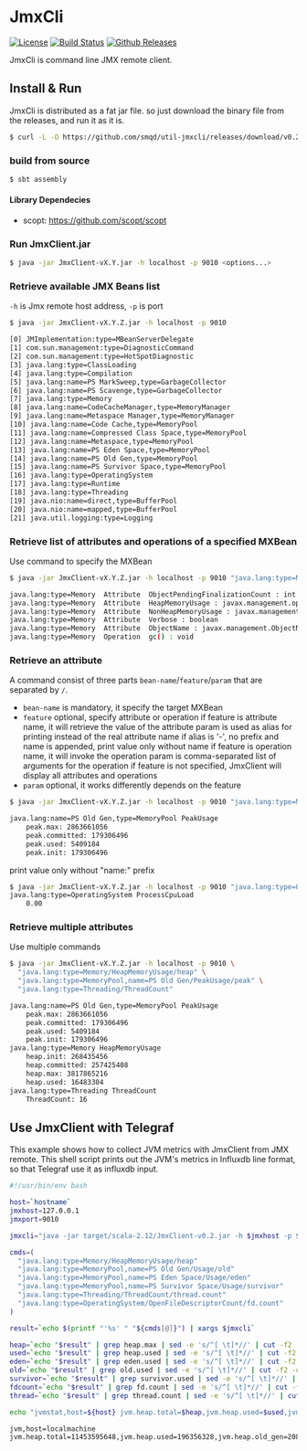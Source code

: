 # JmxCli

[![License](http://img.shields.io/:license-apache-blue.svg)](http://www.apache.org/licenses/LICENSE-2.0.html)
[![Build Status](https://travis-ci.org/smqd/util-jmxcli.svg?branch=master)](https://travis-ci.org/smqd/util-jmxcli)
[![Github Releases](https://img.shields.io/github/downloads/smqd/util-jmxcli/latest/total.svg)](https://github.com/smqd/util-jmxcli/releases/latest)

JmxCli is command line JMX remote client.

## Install & Run

JmxCli is distributed as a fat jar file. so just download the binary file from the releases, and run it as it is.

```bash
$ curl -L -O https://github.com/smqd/util-jmxcli/releases/download/v0.2/JmxClient-v0.2.jar
```

### build from source

```bash
$ sbt assembly
```

#### Library Dependecies

- scopt: https://github.com/scopt/scopt

### Run JmxClient.jar

```bash
$ java -jar JmxClient-vX.Y.jar -h localhost -p 9010 <options...>
```

### Retrieve available JMX Beans list

`-h` is Jmx remote host address, `-p` is port

```bash
$ java -jar JmxClient-vX.Y.Z.jar -h localhost -p 9010

[0] JMImplementation:type=MBeanServerDelegate
[1] com.sun.management:type=DiagnosticCommand
[2] com.sun.management:type=HotSpotDiagnostic
[3] java.lang:type=ClassLoading
[4] java.lang:type=Compilation
[5] java.lang:name=PS MarkSweep,type=GarbageCollector
[6] java.lang:name=PS Scavenge,type=GarbageCollector
[7] java.lang:type=Memory
[8] java.lang:name=CodeCacheManager,type=MemoryManager
[9] java.lang:name=Metaspace Manager,type=MemoryManager
[10] java.lang:name=Code Cache,type=MemoryPool
[11] java.lang:name=Compressed Class Space,type=MemoryPool
[12] java.lang:name=Metaspace,type=MemoryPool
[13] java.lang:name=PS Eden Space,type=MemoryPool
[14] java.lang:name=PS Old Gen,type=MemoryPool
[15] java.lang:name=PS Survivor Space,type=MemoryPool
[16] java.lang:type=OperatingSystem
[17] java.lang:type=Runtime
[18] java.lang:type=Threading
[19] java.nio:name=direct,type=BufferPool
[20] java.nio:name=mapped,type=BufferPool
[21] java.util.logging:type=Logging
```

### Retrieve list of attributes and operations of a specified MXBean

Use command to specify the MXBean

```bash
$ java -jar JmxClient-vX.Y.Z.jar -h localhost -p 9010 "java.lang:type=Memory"

java.lang:type=Memory  Attribute  ObjectPendingFinalizationCount : int
java.lang:type=Memory  Attribute  HeapMemoryUsage : javax.management.openmbean.CompositeData
java.lang:type=Memory  Attribute  NonHeapMemoryUsage : javax.management.openmbean.CompositeData
java.lang:type=Memory  Attribute  Verbose : boolean
java.lang:type=Memory  Attribute  ObjectName : javax.management.ObjectName
java.lang:type=Memory  Operation  gc() : void
```

### Retrieve an attribute

A command consist of three parts `bean-name`/`feature`/`param` that are separated by `/`.
- `bean-name` is mandatory, it specify the target MXBean
- `feature` optional, specify attribute or operation
       if feature is attribute name, it will retrieve the value of the attribute
          param is used as alias for printing instead of the real attribute name
          if alias is '-', no prefix and name is appended, print value only without name
       if feature is operation name, it will invoke the operation
          param is comma-separated list of arguments for the operation
       if feature is not specified, JmxClient will display all attributes and operations   
- `param` optional, it works differently depends on the feature 

```bash
$ java -jar JmxClient-vX.Y.Z.jar -h localhost -p 9010 "java.lang:type=Memory/HeapMemoryUsage/heap"

java.lang:name=PS Old Gen,type=MemoryPool PeakUsage
    peak.max: 2863661056
    peak.committed: 179306496
    peak.used: 5409184
    peak.init: 179306496
```

print value only without "name:" prefix

```bash
$ java -jar JmxClient-vX.Y.Z.jar -h localhost -p 9010 "java.lang:type=OperatingSystem/ProcessCpuLoad/-"
java.lang:type=OperatingSystem ProcessCpuLoad
    0.00
```
### Retrieve multiple attributes

Use multiple commands

```bash
$ java -jar JmxClient-vX.Y.Z.jar -h localhost -p 9010 \ 
  "java.lang:type=Memory/HeapMemoryUsage/heap" \
  "java.lang:type=MemoryPool,name=PS Old Gen/PeakUsage/peak" \
  "java.lang:type=Threading/ThreadCount"

java.lang:name=PS Old Gen,type=MemoryPool PeakUsage
    peak.max: 2863661056
    peak.committed: 179306496
    peak.used: 5409184
    peak.init: 179306496
java.lang:type=Memory HeapMemoryUsage
    heap.init: 268435456
    heap.committed: 257425408
    heap.max: 3817865216
    heap.used: 16483304
java.lang:type=Threading ThreadCount
    ThreadCount: 16
``` 

## Use JmxClient with Telegraf

This example shows how to collect JVM metrics with JmxClient from JMX remote. 
This shell script prints out the JVM's metrics in Influxdb line format, 
so that Telegraf use it as influxdb input.

```bash
#!/usr/bin/env bash

host=`hostname`
jmxhost=127.0.0.1
jmxport=9010

jmxcli="java -jar target/scala-2.12/JmxClient-v0.2.jar -h $jmxhost -p $jmxport"

cmds=(
  "java.lang:type=Memory/HeapMemoryUsage/heap"
  "java.lang:type=MemoryPool,name=PS Old Gen/Usage/old"
  "java.lang:type=MemoryPool,name=PS Eden Space/Usage/eden"
  "java.lang:type=MemoryPool,name=PS Survivor Space/Usage/survivor"
  "java.lang:type=Threading/ThreadCount/thread.count"
  "java.lang:type=OperatingSystem/OpenFileDescriptorCount/fd.count"
)

result=`echo $(printf "'%s' " "${cmds[@]}") | xargs $jmxcli`

heap=`echo "$result" | grep heap.max | sed -e 's/^[ \t]*//' | cut -f2 -d" "`
used=`echo "$result" | grep heap.used | sed -e 's/^[ \t]*//' | cut -f2 -d" "`
eden=`echo "$result" | grep eden.used | sed -e 's/^[ \t]*//' | cut -f2 -d" "`
old=`echo "$result" | grep old.used | sed -e 's/^[ \t]*//' | cut -f2 -d" "`
survivor=`echo "$result" | grep survivor.used | sed -e 's/^[ \t]*//' | cut -f2 -d" "`
fdcount=`echo "$result" | grep fd.count | sed -e 's/^[ \t]*//' | cut -f2 -d" "`
thread=`echo "$result" | grep thread.count | sed -e 's/^[ \t]*//' | cut -f2 -d" "`

echo "jvmstat,host=${host} jvm.heap.total=$heap,jvm.heap.used=$used,jvm.heap.old_gen=$old,jvm.heap.eden_space=$eden,jvm.heap.survivor_space=$survivor,jvm.thread.count=$thread,jvm.fd.count=$fdcount"
``` 



```
jvm,host=localmachine jvm.heap.total=11453595648,jvm.heap.used=196356328,jvm.heap.old_gen=20863384,jvm.heap.eden_space=173541272,jvm.heap.survivor_space=1951672,jvm.thread.count=,jvm.fd.count=113
```
